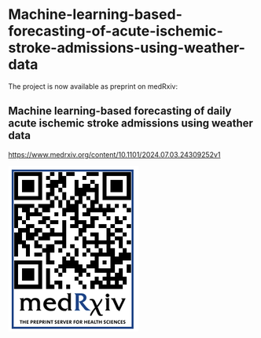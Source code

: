 # Machine-learning-based-forecasting-of-acute-ischemic-stroke-admissions-using-weather-data


The project is now available as preprint on medRxiv:

## Machine learning-based forecasting of daily acute ischemic stroke admissions using weather data 

https://www.medrxiv.org/content/10.1101/2024.07.03.24309252v1

![Alt text](MedRxiv.png)
